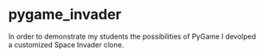 # pygame_invader
In order to demonstrate my students the possibilities of PyGame I devolped a customized Space Invader clone. 
